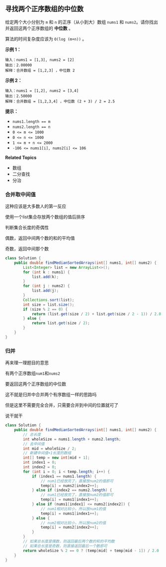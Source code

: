 ## 寻找两个正序数组的中位数

给定两个大小分别为 `m` 和 `n` 的正序（从小到大）数组 `nums1` 和 `nums2`。请你找出并返回这两个正序数组的 **中位数** 。

算法的时间复杂度应该为 `O(log (m+n))` 。

**示例 1：**

```
输入：nums1 = [1,3], nums2 = [2]
输出：2.00000
解释：合并数组 = [1,2,3] ，中位数 2
```

**示例 2：**

```
输入：nums1 = [1,2], nums2 = [3,4]
输出：2.50000
解释：合并数组 = [1,2,3,4] ，中位数 (2 + 3) / 2 = 2.5
```

**提示：**

- `nums1.length == m`
- `nums2.length == n`
- `0 <= m <= 1000`
- `0 <= n <= 1000`
- `1 <= m + n <= 2000`
- `-106 <= nums1[i], nums2[i] <= 106`

**Related Topics**

* 数组
* 二分查找
* 分治

### 合并取中间值

这种应该是大多数人的第一反应

使用一个list集合存放两个数组的值后排序

判断集合长度的奇偶性

偶数，返回中间两个数的和的平均值

奇数，返回中间那个数

```java
class Solution {
    public double findMedianSortedArrays(int[] nums1, int[] nums2) {
        List<Integer> list = new ArrayList<>();
        for (int k : nums1) {
            list.add(k);
        }
        for (int j : nums2) {
            list.add(j);
        }
        Collections.sort(list);
        int size = list.size();
        if (size % 2 == 0) {
            return (list.get(size / 2) + list.get(size / 2 - 1)) / 2.0;
        } else {
            return list.get(size / 2);
        }
    }
}
```

### 归并

再来理一理题目的意思

有两个正序数组`num1`和`nums2`

要返回这两个正序数组的中位数

这不就是归并中合并两个有序数组一样的思路吗

但是这里不需要完全合并，只需要合并到中间的位置就可了

说干就干

```java
class Solution {
    public double findMedianSortedArrays(int[] nums1, int[] nums2) {
        // 总长度
        int wholeSize = nums1.length + nums2.length;
        // 去中间值
        int mid = wholeSize / 2;
        // 新建中间值+1长度的数组
        int[] temp = new int[mid + 1];
        int index1 = 0;
        int index2 = 0;
        for (int i = 0; i < temp.length; i++) {
            if (index1 == nums1.length) {
	            // num1已经放完了，直接放num2的值即可
                temp[i] = nums2[index2++];
            } else if (index2 == nums2.length) {
    	        // num1已经放完了，直接放num2的值即可
                temp[i] = nums1[index1++];
            } else if (nums1[index1] <= nums2[index2]) {
	            // num1相对比较小，所以放num1的值
                temp[i] = nums1[index1++];
            } else {
	            // num2相对比较小，所以放num2的值
                temp[i] = nums2[index2++];
            }
        }
        // 如果总长度是偶数，则返回最后两个数的和的平均数
        // 如果总长度是奇数，则直接返回最后一个数即可
        return wholeSize % 2 == 0 ? (temp[mid] + temp[mid - 1]) / 2.0 : temp[mid];
    }
}
```

